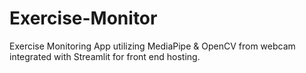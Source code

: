 # Exercise-Monitor
Exercise Monitoring App utilizing MediaPipe &amp; OpenCV from webcam integrated with Streamlit for front end hosting.
